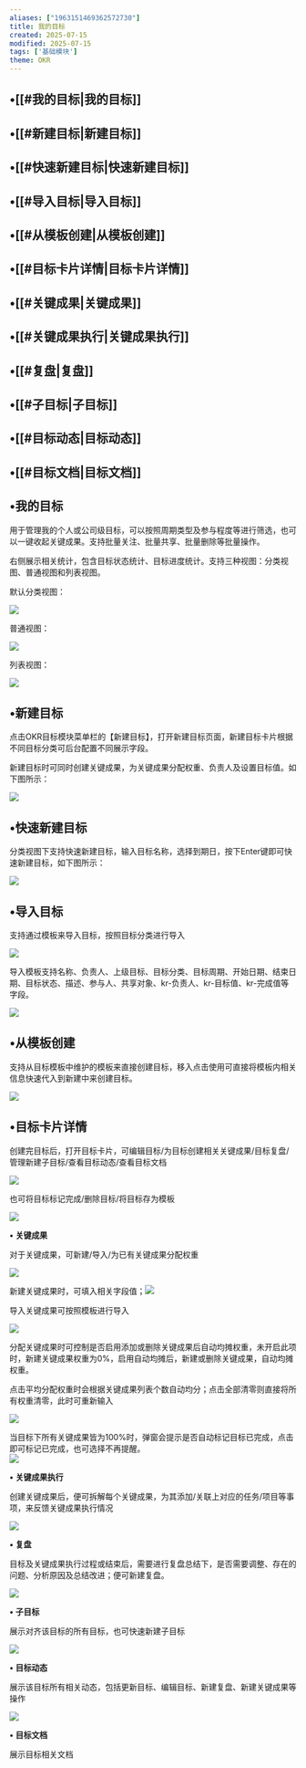 ```yaml
---
aliases: ["1963151469362572730"]
title: 我的目标
created: 2025-07-15
modified: 2025-07-15
tags: ['基础模块']
theme: OKR
---
```


## •[[#我的目标|我的目标]]

## •[[#新建目标|新建目标]]

## •[[#快速新建目标|快速新建目标]]

## •[[#导入目标|导入目标]]

## •[[#从模板创建|从模板创建]]

## •[[#目标卡片详情|目标卡片详情]]

## •[[#关键成果|关键成果]]

## •[[#关键成果执行|关键成果执行]]

## •[[#复盘|复盘]]

## •[[#子目标|子目标]]

## •[[#目标动态|目标动态]]

## •[[#目标文档|目标文档]]

## •我的目标

用于管理我的个人或公司级目标，可以按照周期类型及参与程度等进行筛选，也可以一键收起关键成果。支持批量关注、批量共享、批量删除等批量操作。

右侧展示相关统计，包含目标状态统计、目标进度统计。支持三种视图：分类视图、普通视图和列表视图。

默认分类视图：

![](https://myhelpdoc.oss-cn-heyuan.aliyuncs.com/mdimages/b6774e284943c18f407e57cfe776a040.jpg)

普通视图：

![](https://myhelpdoc.oss-cn-heyuan.aliyuncs.com/mdimages/56b93cabe33d212c4bb17bb7571b5119.jpg)

列表视图：

![](https://myhelpdoc.oss-cn-heyuan.aliyuncs.com/mdimages/6d5545db46e51e6e1330ace0dda2aa42.jpg)

## •新建目标

点击OKR目标模块菜单栏的【新建目标】，打开新建目标页面，新建目标卡片根据不同目标分类可后台配置不同展示字段。

新建目标时可同时创建关键成果，为关键成果分配权重、负责人及设置目标值。如下图所示：

![](https://myhelpdoc.oss-cn-heyuan.aliyuncs.com/mdimages/01d3adee92a28acaca125b63cfd6f8de.jpg)

## •快速新建目标

分类视图下支持快速新建目标，输入目标名称，选择到期日，按下Enter键即可快速新建目标，如下图所示：

![](https://myhelpdoc.oss-cn-heyuan.aliyuncs.com/mdimages/2f28dee3ad4b856328099fc4ca52e762.jpg)

## •导入目标

支持通过模板来导入目标，按照目标分类进行导入

![](https://myhelpdoc.oss-cn-heyuan.aliyuncs.com/mdimages/39c9aa5797ef8a5d0fa2032a9533ef12.jpg)

导入模板支持名称、负责人、上级目标、目标分类、目标周期、开始日期、结束日期、目标状态、描述、参与人、共享对象、kr-负责人、kr-目标值、kr-完成值等字段。

**![](https://myhelpdoc.oss-cn-heyuan.aliyuncs.com/mdimages/e9b4aad3e50002eb0bdcc677b79d5a3a.jpg)**

## •从模板创建

支持从目标模板中维护的模板来直接创建目标，移入点击使用可直接将模板内相关信息快速代入到新建中来创建目标。

![](https://myhelpdoc.oss-cn-heyuan.aliyuncs.com/mdimages/b313dfc27b1e258ba8389336e8b60ec4.jpg)

## •目标卡片详情

创建完目标后，打开目标卡片，可编辑目标/为目标创建相关关键成果/目标复盘/管理新建子目标/查看目标动态/查看目标文档

![](https://myhelpdoc.oss-cn-heyuan.aliyuncs.com/mdimages/a4b4691b3338b259becff4d29f4c42b0.jpg)

也可将目标标记完成/删除目标/将目标存为模板

![](https://myhelpdoc.oss-cn-heyuan.aliyuncs.com/mdimages/25ec806cb42cb0c66acbaf8e8f63f674.jpg)

**•** **关键成果**

对于关键成果，可新建/导入/为已有关键成果分配权重

**![](https://myhelpdoc.oss-cn-heyuan.aliyuncs.com/mdimages/4c9ba4e3bb3d69f4147dca15a2358791.jpg)**

新建关键成果时，可填入相关字段值；![](https://myhelpdoc.oss-cn-heyuan.aliyuncs.com/mdimages/0a239aba97317bd48c211dad84e52f10.jpg)

导入关键成果可按照模板进行导入

![](https://myhelpdoc.oss-cn-heyuan.aliyuncs.com/mdimages/4c608fa05f385c6c5cbfc602421b630b.jpg)

分配关键成果时可控制是否启用添加或删除关键成果后自动均摊权重，未开启此项时，新建关键成果权重为0%，启用自动均摊后，新建或删除关键成果，自动均摊权重。

点击平均分配权重时会根据关键成果列表个数自动均分；点击全部清零则直接将所有权重清零，此时可重新输入

![](https://myhelpdoc.oss-cn-heyuan.aliyuncs.com/mdimages/a2128318b7353ffe93897ac154cca872.jpg)

当目标下所有关键成果皆为100%时，弹窗会提示是否自动标记目标已完成，点击即可标记已完成，也可选择不再提醒。  
![](https://myhelpdoc.oss-cn-heyuan.aliyuncs.com/mdimages/4778ad9c16677cb68330d304fcc7f003.jpg)

**•** **关键成果执行**

创建关键成果后，便可拆解每个关键成果，为其添加/关联上对应的任务/项目等事项，来反馈关键成果执行情况

![](https://myhelpdoc.oss-cn-heyuan.aliyuncs.com/mdimages/f7c9c4dec3a96f09d03aea35e93dfa36.jpg)

**•** **复盘**

目标及关键成果执行过程或结束后，需要进行复盘总结下，是否需要调整、存在的问题、分析原因及总结改进；便可新建复盘。

![](https://myhelpdoc.oss-cn-heyuan.aliyuncs.com/mdimages/6c55d5d5338d005560ec71b2062576ec.jpg)

**•** **子目标**

展示对齐该目标的所有目标，也可快速新建子目标

![](https://myhelpdoc.oss-cn-heyuan.aliyuncs.com/mdimages/d7c9c10747c38f4eeb4d7e2fefd2a976.jpg)

**•** **目标动态**

展示该目标所有相关动态，包括更新目标、编辑目标、新建复盘、新建关键成果等操作

![](https://myhelpdoc.oss-cn-heyuan.aliyuncs.com/mdimages/4e5da801bea2bdbc6ae1ac9748aaaa7f.jpg)

**•** **目标文档**

展示目标相关文档

